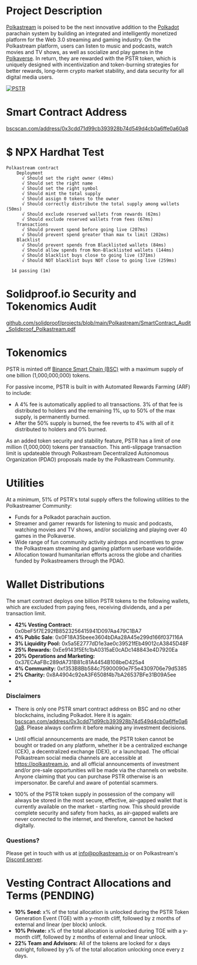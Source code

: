 # Project Description
[Polkastream](https://polkastream.io/) is poised to be the next innovative addition to the [Polkadot](https://polkadot.network/) parachain system by building an integrated and intelligently monetized platform for the Web 3.0 streaming and gaming industry. On the Polkastream platform, users can listen to music and podcasts, watch movies and TV shows, as well as socialize and play games in the [Polkaverse](https://linktr.ee/polkaverse). In return, they are rewarded with the PSTR token, which is uniquely designed with incentivization and token-burning strategies for better rewards, long-term crypto market stability, and data security for all digital media users.


[![PSTR](https://user-images.githubusercontent.com/91648013/221710444-0d643b77-8064-4041-b5ad-22ae99816b3b.png)](https://youtu.be/bEgEipxV24c)


# Smart Contract Address
[bscscan.com/address/0x3cdd71d99cb393928b74d549d4cb0a6ffe0a60a8](https://bscscan.com/address/0x3cdd71d99cb393928b74d549d4cb0a6ffe0a60a8)


# $ NPX Hardhat Test

```
Polkastream contract
    Deployment
      √ Should set the right owner (49ms)
      √ Should set the right name
      √ Should set the right symbol
      √ Should mint the total supply
      √ Should assign 0 tokens to the owner
      √ Should correctly distribute the total supply among wallets (50ms)
      √ Should exclude reserved wallets from rewards (62ms)
      √ Should exclude reserved wallets from fees (67ms)
    Transactions
      √ Should prevent spend before going live (207ms)
      √ Should prevent spend greater than max tx limit (202ms)
    Blacklist
      √ Should prevent spends from Blacklisted wallets (84ms)
      √ Should allow spends from Non-Blacklisted wallets (144ms)
      √ Should blacklist buys close to going live (371ms)
      √ Should NOT blacklist buys NOT close to going live (259ms)

  14 passing (1m)
```


# Solidproof.io Security and Tokenomics Audit
[github.com/solidproof/projects/blob/main/Polkastream/SmartContract_Audit_Solidproof_Polkastream.pdf](https://github.com/solidproof/projects/blob/main/Polkastream/SmartContract_Audit_Solidproof_Polkastream.pdf)


# Tokenomics
PSTR is minted off [Binance Smart Chain (BSC)](https://www.bnbchain.org/) with a maximum supply of one billion (1,000,000,000) tokens.

For passive income, PSTR is built in with Automated Rewards Farming (ARF) to include:

- A 4% fee is automatically applied to all transactions. 3% of that fee is distributed to holders and the remaining 1%, up to 50% of the max supply, is permanently burned.
- After the 50% supply is burned, the fee reverts to 4% with all of it distributed to holders and 0% burned. 

As an added token security and stability feature, PSTR has a limit of one million (1,000,000) tokens per transaction. This anti-slippage transaction limit is updateable through Polkastream Decentralized Autonomous Organization (PDAO) proposals made by the Polkastream Community.


# Utilities
At a minimum, 51% of PSTR's total supply offers the following utilities to the Polkastreamer Community:
- Funds for a Polkadot parachain auction.
- Streamer and gamer rewards for listening to music and podcasts, watching movies and TV shows, and/or socializing and playing over 40 games in the Polkaverse. 
- Wide range of fun community activity airdrops and incentives to grow the Polkastream streaming and gaming platform userbase worldwide.
- Allocation toward humanitarian efforts across the globe and charities funded by Polkastreamers through the PDAO.


# Wallet Distributions
The smart contract deploys one billion PSTR tokens to the following wallets, which are excluded from paying fees, receiving dividends, and a per transaction limit.
- **42% Vesting Contract:** 0x0beF5f7E292fB8523256415941D097Aa479C1BA7
- **4% Public Sale**: 0x0F18A35beee3604bDAa28A45e299d166f037116A
- **3% Liquidity Pool:** 0x5a5E2777dD1e3ae0c39521fEb49012cA3845D48F
- **25% Rewards:** 0xEe9143f5Efc1bA0315aE0cADc148843e4D7920Ea
- **20% Operations and Marketing:** 0x37ECAaFBc289dA731B81c81A4454B108beD425a4  
- **4% Community:** 0xf353B8Bb584c75900090e7F5e4309706e79d5385
- **2% Charity:** 0x8A4904c92eA3F6508f4b7bA26537BFe31B09A5ee
- 

### Disclaimers
- There is only one PSTR smart contract address on BSC and no other blockchains, including Polkadot. Here it is again: [bscscan.com/address/0x3cdd71d99cb393928b74d549d4cb0a6ffe0a60a8](https://bscscan.com/address/0x3cdd71d99cb393928b74d549d4cb0a6ffe0a60a8). Please always confirm it before making any investment decisions.

- Until official announcements are made, the PSTR token cannot be bought or traded on any platform, whether it be a centralized exchange (CEX), a decentralized exchange (DEX), or a launchpad. The official Polkastream social media channels are accessible at https://polkastream.io, and all official announcements of investment and/or pre-sale opportunities will be made via the channels on website. Anyone claiming that you can purchase PSTR otherwise is an impersonator. Be careful and aware of potential scammers. 

- 100% of the PSTR token supply in possession of the company will always be stored in the most secure, effective, air-gapped wallet that is currently available on the market - starting now. This should provide complete security and safety from hacks, as air-gapped wallets are never connected to the internet, and therefore, cannot be hacked digitally.


### Questions?
Please get in touch with us at info@polkastream.io or on Polkastream's [Discord server](https://discord.gg/polkastream).


# Vesting Contract Allocations and Terms (PENDING)
- **10% Seed:** x% of the total allocation is unlocked during the PSTR Token Generation Event (TGE) with a y-month cliff, followed by z months of external and linear (per block) unlock.
- **10% Private:** x% of the total allocation is unlocked during TGE with a y-month cliff, followed by z months of external and linear unlock.
- **22% Team and Advisors:** All of the tokens are locked for x days outright, followed by y% of the total allocation unlocking once every z days.
